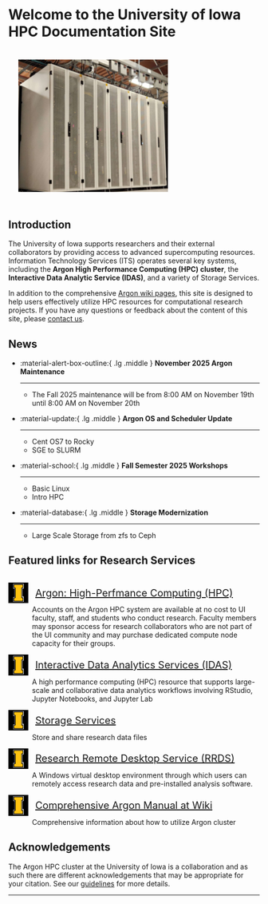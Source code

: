 # Welcome to the University of Iowa HPC Documentation Site
<link rel="stylesheet" href="assets/stylesheets/images.css">


<img class="img-right" src="assets/images/home/argon_ITF.png" title="Argon HPC" width="300px" style="margin: 20px;">

## Introduction

The University of Iowa supports researchers and their external collaborators by providing access to advanced supercomputing resources. Information Technology Services (ITS) operates several key systems, including the **Argon High Performance Computing (HPC) cluster**, the **Interactive Data Analytic Service (IDAS)**, and a variety of Storage Services.

In addition to the comprehensive [Argon wiki pages](https://uiowa.atlassian.net/wiki/spaces/hpcdocs/overview?homepageId=76513285), this site is designed to help users effectively utilize HPC resources for computational research projects. If you have any questions or feedback about the content of this site, please [contact us](mailto:research-computing@uiowa.edu). 


## News

<div class="grid cards" markdown>

-   :material-alert-box-outline:{ .lg .middle } __November 2025 Argon Maintenance__

    ---

    * The Fall 2025 maintenance will be from 8:00 AM on November 19th until 8:00 AM on November 20th

-   :material-update:{ .lg .middle } __Argon OS and Scheduler Update__

    ---

    * Cent OS7 to Rocky
    * SGE to SLURM


-   :material-school:{ .lg .middle } __Fall Semester 2025 Workshops__

    ---

    * Basic Linux 
    * Intro HPC
    
-   :material-database:{ .lg .middle } __Storage Modernization__

    ---

    * Large Scale Storage from zfs to Ceph


</div>

## Featured links for Research Services

<p style="display:inline-block;">
  <img src="assets/images/home/Iowa_I_Black.png" title="image bullet point" style="width: 40px; vertical-align: middle;">
  <span style="font-size: 20px; vertical-align: middle; margin-left: 0.5em;"><a href="https://research.its.uiowa.edu/our-services/computing-services/argon-high-performance-computing-hpc" target="_blank">Argon: High-Perfmance Computing (HPC)</a></span>
</p>

<p style="margin-top: -0.7em; margin-bottom: 0em; margin-left: 3.4em;"> Accounts on the Argon HPC system are available at no cost to UI faculty, staff, and students who conduct research. Faculty members may sponsor access for research collaborators who are not part of the UI community and may purchase dedicated compute node capacity for their groups.</p>

<p style="display:inline-block;">
  <img src="assets/images/home/Iowa_I_Black.png" title="image bullet point" style="width: 40px; vertical-align: middle;">
  <span style="font-size: 20px; vertical-align: middle; margin-left: 0.5em;"><a href="https://idas.uiowa.edu/" target="_blank">Interactive Data Analytics Services (IDAS)</a></span>
</p>

<p style="margin-top: -0.7em; margin-bottom: 0em; margin-left: 3.4em;"> A high performance computing (HPC) resource that supports large-scale
and collaborative data analytics workflows involving RStudio, Jupyter Notebooks, and Jupyter Lab </p>

<p style="display:inline-block;">
  <img src="assets/images/home/Iowa_I_Black.png" title="image bullet point" style="width: 40px; vertical-align: middle;">
  <span style="font-size: 20px; vertical-align: middle; margin-left: 0.5em;"><a href="https://research.its.uiowa.edu/our-services/storage-services" target="_blank">Storage Services</a></span>
</p>

<p style="margin-top: -0.7em; margin-bottom: 0em; margin-left: 3.4em;"> Store and share research data files </p>

<p style="display:inline-block;">
  <img src="assets/images/home/Iowa_I_Black.png" title="image bullet point" style="width: 40px; vertical-align: middle;">
  <span style="font-size: 20px; vertical-align: middle; margin-left: 0.5em;"><a href="https://its.uiowa.edu/services/research-remote-desktop-service" target="_blank">Research Remote Desktop Service (RRDS)</a></span>
</p>

<p style="margin-top: -0.7em; margin-bottom: 0em; margin-left: 3.4em;"> A Windows virtual desktop environment through which users can remotely access research data and pre-installed analysis software. </p>

<p style="display:inline-block;">
  <img src="assets/images/home/Iowa_I_Black.png" title="image bullet point" style="width: 40px; vertical-align: middle;">
  <span style="font-size: 20px; vertical-align: middle; margin-left: 0.5em;"><a href="https://uiowa.atlassian.net/wiki/spaces/hpcdocs/overview" target="_blank">Comprehensive Argon Manual at Wiki</a></span>
</p>

<p style="margin-top: -0.7em; margin-bottom: 0em; margin-left: 3.4em;"> Comprehensive information about how to utilize Argon cluster</p>




## Acknowledgements

The Argon HPC cluster at the University of Iowa is a collaboration and as such there are different acknowledgements that may be appropriate for your citation. See our [guidelines](https://research.its.uiowa.edu/our-services/computing-services/argon-high-performance-computing-hpc/citationacknowledgement) for more details.

----
